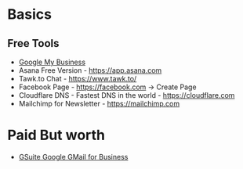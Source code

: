 # Basics


## Free Tools

- [Google My Business](https://google.parkenconsulting.com/guide/google-my-business.html)
- Asana Free Version - https://app.asana.com
- Tawk.to Chat - https://www.tawk.to/
- Facebook Page - https://facebook.com -> Create Page
- Cloudflare DNS - Fastest DNS in the world - https://cloudflare.com
- Mailchimp for Newsletter - https://mailchimp.com

# Paid But worth

- [GSuite Google GMail for Business](https://google.parkenconsulting.com/guide/gsuite-google-email-gmail.html)


